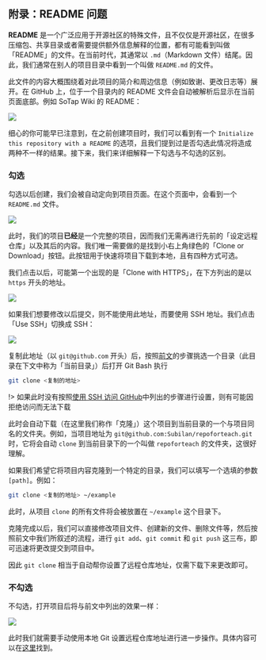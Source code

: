## 附录：README 问题

**README** 是一个广泛应用于开源社区的特殊文件，且不仅仅是开源社区，在很多压缩包、共享目录或者需要提供额外信息解释的位置，都有可能看到叫做「README」的文件。在当前时代，其通常以 `.md`（Markdown 文件）结尾。因此，我们通常在别人的项目目录中看到一个叫做 `README.md` 的文件。

此文件的内容大概围绕着对此项目的简介和周边信息（例如致谢、更改日志等）展开。在 GitHub 上，位于一个目录内的 README 文件会自动被解析后显示在当前页面底部。例如 SoTap Wiki 的 README：

![](https://i.loli.net/2020/04/08/MaE5xyW7QzuLJFC.jpg)

细心的你可能早已注意到，在之前创建项目时，我们可以看到有一个 `Initialize this repository with a README` 的选项，且我们提到过是否勾选此情况将造成两种不一样的结果。接下来，我们来详细解释一下勾选与不勾选的区别。

### 勾选

勾选以后创建，我们会被自动定向到项目页面。在这个页面中，会看到一个 `README.md` 文件。

![](https://i.loli.net/2020/04/08/oidRvMD4YxqfwWc.jpg)

此时，我们的项目**已经**是一个完整的项目，因而我们无需再进行先前的「设定远程仓库」以及其后的内容。我们唯一需要做的是找到小右上角绿色的「Clone or Download」按钮。此按钮用于快速将项目下载到本地，且有四种方式可选。

我们点击以后，可能第一个出现的是「Clone with HTTPS」，在下方列出的是以 `https` 开头的地址。

![](https://i.loli.net/2020/04/08/ucJgdUf9XeYAVl1.jpg)

如果我们想要修改以后提交，则不能使用此地址，而要使用 SSH 地址。我们点击「Use SSH」切换成 SSH：

![](https://i.loli.net/2020/04/08/S1rUQ5b7iYhTyek.jpg)

复制此地址（以 `git@github.com` 开头）后，按照[前文](/github/git_push_remote.md)的步骤挑选一个目录（此目录在下文中称为「当前目录」）后打开 Git Bash 执行

```sh
git clone <复制的地址>
```

!> 如果此时没有按照[使用 SSH 访问 GitHub](/github/github_ssh.md)中列出的步骤进行设置，则有可能因拒绝访问而无法下载

此时会自动下载（在这里我们称作「克隆」）这个项目到当前目录的一个与项目同名的文件夹。例如，当项目地址为 `git@github.com:Subilan/repoforteach.git` 时，它将会自动 `clone` 到当前目录下的一个叫做 `repoforteach` 的文件夹，这很好理解。

如果我们希望它将项目内容克隆到一个特定的目录，我们可以填写一个选填的参数 `[path]`。例如：

```sh
git clone <复制的地址> ~/example
```

此时，从项目 `clone` 的所有文件将会被放置在 `~/example` 这个目录下。

克隆完成以后，我们可以直接修改项目文件、创建新的文件、删除文件等，然后按照前文中我们所叙述的流程，进行 `git add`、`git commit` 和 `git push` 这三布，即可迅速将更改提交到项目中。

因此 `git clone` 相当于自动帮你设置了远程仓库地址，仅需下载下来更改即可。

### 不勾选

不勾选，打开项目后将与前文中列出的效果一样：

![](https://i.loli.net/2020/04/08/7pESCrtemWV4jyJ.jpg)

此时我们就需要手动使用本地 Git 设置远程仓库地址进行进一步操作。具体内容可以在[这里](/github/git_push_remote.md)找到。
